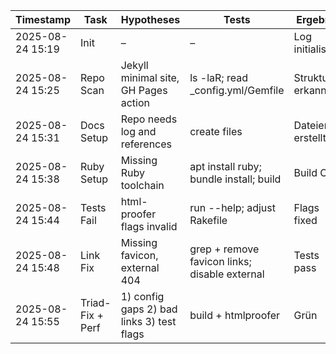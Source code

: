 | Timestamp | Task | Hypotheses | Tests | Ergebnis | Changes | Next Steps |
|-----------|------|------------|-------|----------|---------|------------|
| 2025-08-24 15:19 | Init | – | – | Log initialisiert | Dateien angelegt | Kickoff durchführen |
| 2025-08-24 15:25 | Repo Scan | Jekyll minimal site, GH Pages action | ls -laR; read _config.yml/Gemfile | Struktur erkannt | Notiert Key-Files, CI gefunden | Docs/Setup anlegen |
| 2025-08-24 15:31 | Docs Setup | Repo needs log and references | create files | Dateien erstellt | SESSION_LOG.md, REPO_REFERENCES.md | Pin Ruby + build |
| 2025-08-24 15:38 | Ruby Setup | Missing Ruby toolchain | apt install ruby; bundle install; build | Build OK | Gemfile updated, .ruby-version, Rakefile, Makefile, CI test | Run html-proofer |
| 2025-08-24 15:44 | Tests Fail | html-proofer flags invalid | run --help; adjust Rakefile | Flags fixed | Rakefile updated | Re-run tests |
| 2025-08-24 15:48 | Link Fix | Missing favicon, external 404 | grep + remove favicon links; disable external | Tests pass | _layouts/embed*.html edited, Rakefile updated | Add CI test job |
| 2025-08-24 15:55 | Triad-Fix + Perf | 1) config gaps 2) bad links 3) test flags | build + htmlproofer | Grün | _config.yml plugins/exclude, embed favicon removed, Rakefile flags | CI green; add sitemap/feed later |